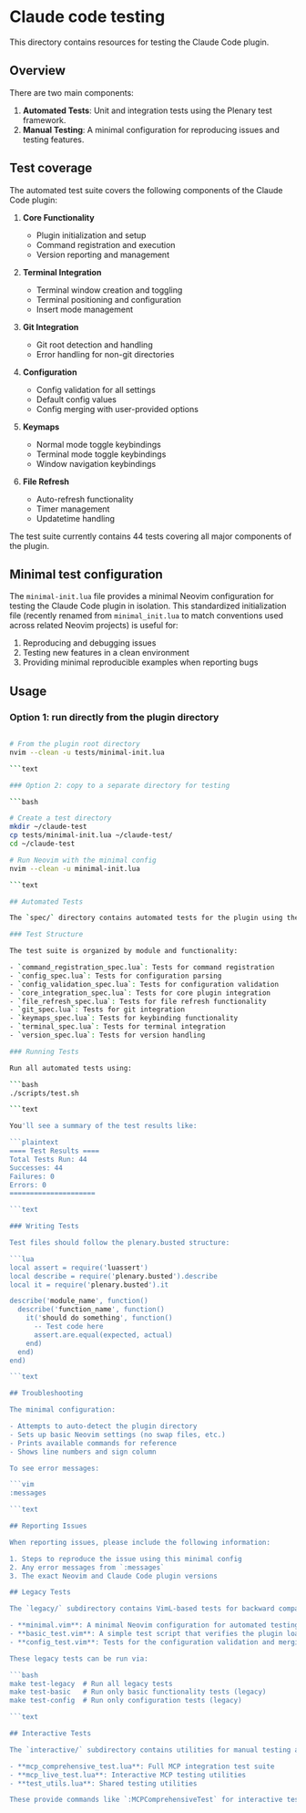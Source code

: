 
# Claude code testing

This directory contains resources for testing the Claude Code plugin.

## Overview

There are two main components:

1. **Automated Tests**: Unit and integration tests using the Plenary test framework.
2. **Manual Testing**: A minimal configuration for reproducing issues and testing features.

## Test coverage

The automated test suite covers the following components of the Claude Code plugin:

1. **Core Functionality**
   - Plugin initialization and setup
   - Command registration and execution
   - Version reporting and management

2. **Terminal Integration**
   - Terminal window creation and toggling
   - Terminal positioning and configuration
   - Insert mode management

3. **Git Integration**
   - Git root detection and handling
   - Error handling for non-git directories

4. **Configuration**
   - Config validation for all settings
   - Default config values
   - Config merging with user-provided options

5. **Keymaps**
   - Normal mode toggle keybindings
   - Terminal mode toggle keybindings
   - Window navigation keybindings

6. **File Refresh**
   - Auto-refresh functionality
   - Timer management
   - Updatetime handling

The test suite currently contains 44 tests covering all major components of the plugin.

## Minimal test configuration

The `minimal-init.lua` file provides a minimal Neovim configuration for testing the Claude Code plugin in isolation. This standardized initialization file (recently renamed from `minimal_init.lua` to match conventions used across related Neovim projects) is useful for:

1. Reproducing and debugging issues
2. Testing new features in a clean environment
3. Providing minimal reproducible examples when reporting bugs

## Usage

### Option 1: run directly from the plugin directory

```bash

# From the plugin root directory
nvim --clean -u tests/minimal-init.lua

```text

### Option 2: copy to a separate directory for testing

```bash

# Create a test directory
mkdir ~/claude-test
cp tests/minimal-init.lua ~/claude-test/
cd ~/claude-test

# Run Neovim with the minimal config
nvim --clean -u minimal-init.lua

```text

## Automated Tests

The `spec/` directory contains automated tests for the plugin using the [plenary.busted](https://github.com/nvim-lua/plenary.nvim) framework.

### Test Structure

The test suite is organized by module and functionality:

- `command_registration_spec.lua`: Tests for command registration
- `config_spec.lua`: Tests for configuration parsing
- `config_validation_spec.lua`: Tests for configuration validation
- `core_integration_spec.lua`: Tests for core plugin integration
- `file_refresh_spec.lua`: Tests for file refresh functionality
- `git_spec.lua`: Tests for git integration
- `keymaps_spec.lua`: Tests for keybinding functionality
- `terminal_spec.lua`: Tests for terminal integration
- `version_spec.lua`: Tests for version handling

### Running Tests

Run all automated tests using:

```bash
./scripts/test.sh

```text

You'll see a summary of the test results like:

```plaintext
==== Test Results ====
Total Tests Run: 44
Successes: 44
Failures: 0
Errors: 0
=====================

```text

### Writing Tests

Test files should follow the plenary.busted structure:

```lua
local assert = require('luassert')
local describe = require('plenary.busted').describe
local it = require('plenary.busted').it

describe('module_name', function()
  describe('function_name', function()
    it('should do something', function()
      -- Test code here
      assert.are.equal(expected, actual)
    end)
  end)
end)

```text

## Troubleshooting

The minimal configuration:

- Attempts to auto-detect the plugin directory
- Sets up basic Neovim settings (no swap files, etc.)
- Prints available commands for reference
- Shows line numbers and sign column

To see error messages:

```vim
:messages

```text

## Reporting Issues

When reporting issues, please include the following information:

1. Steps to reproduce the issue using this minimal config
2. Any error messages from `:messages`
3. The exact Neovim and Claude Code plugin versions

## Legacy Tests

The `legacy/` subdirectory contains VimL-based tests for backward compatibility:

- **minimal.vim**: A minimal Neovim configuration for automated testing
- **basic_test.vim**: A simple test script that verifies the plugin loads correctly
- **config_test.vim**: Tests for the configuration validation and merging functionality

These legacy tests can be run via:

```bash
make test-legacy  # Run all legacy tests
make test-basic   # Run only basic functionality tests (legacy)
make test-config  # Run only configuration tests (legacy)

```text

## Interactive Tests

The `interactive/` subdirectory contains utilities for manual testing and comprehensive integration tests:

- **mcp_comprehensive_test.lua**: Full MCP integration test suite
- **mcp_live_test.lua**: Interactive MCP testing utilities
- **test_utils.lua**: Shared testing utilities

These provide commands like `:MCPComprehensiveTest` for interactive testing.

